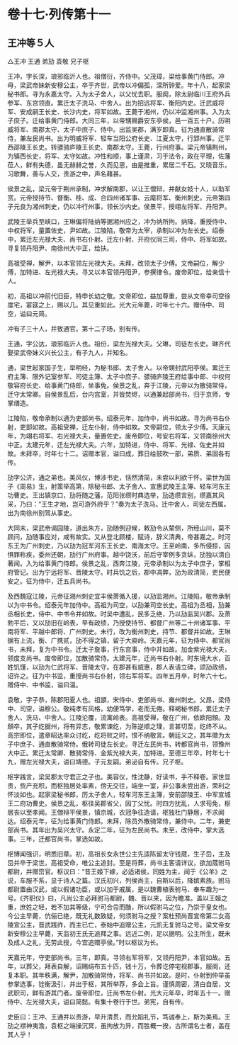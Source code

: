 # 卷十七·列传第十一

## 王冲等５人

△王冲 王通 弟劢 袁敬 兄子枢

王冲，字长深，琅邪临沂人也。祖僧衍，齐侍中。父茂璋，梁给事黄门侍郎。冲母，梁武帝妹新安穆公主，卒于齐世，武帝以冲偏孤，深所钟爱。年十八，起家梁秘书郎。寻为永嘉太守。入为太子舍人，以父忧去职。服阕，除太尉临川王府外兵参军、东宫领直。累迁太子洗马、中舍人。出为招远将军、衡阳内史。迁武威将军、安成嗣王长史、长沙内史，将军如故。王薨于湘州，仍以冲监湘州事。入为太子庶子。迁给事黄门侍郎。大同三年，以帝甥赐爵安东亭侯，邑一百五十户。历明威将军、南郡太守、太子中庶子、侍中。出监吴郡，满岁即真。征为通直散骑常侍，兼左民尚书。出为明威将军、轻车当阳公府长史、江夏太守，行郢州事。迁平西邵陵王长史。转骠骑庐陵王长史、南郡太守。王薨，行州府事。梁元帝镇荆州，为镇西长史，将军、太守如故。冲性和顺，事上谨肃，习于法令，政在平理，佐藩莅人，鲜有失德，虽无赫赫之誉，久而见思，由是推重，累居二千石。又晓音乐，习歌舞，善与人交，贵游之中，声名藉甚。

侯景之乱，梁元帝于荆州承制，冲求解南郡，以让王僧辩，并献女妓十人，以助军赏。元帝授持节、督衡、桂、成、合四州诸军事、云麾将军、衡州刺史。元帝第四子元良为湘州刺史，仍以冲行州事，领长沙内史。侯景平，授翊左将军、丹阳尹。

武陵王举兵至峡口，王琳偏将陆纳等据湘州应之，冲为纳所拘。纳降，重授侍中、中权将军，量置佐史，尹如故。江陵陷，敬帝为太宰，承制以冲为左长史。绍泰中，累迁左光禄大夫、尚书右仆射。迁左仆射、开府仪同三司，侍中、将军如故。寻复领丹阳尹、南徐州大中正，给扶。

高祖受禅，解尹，以本官领左光禄大夫。未拜，改领太子少傅。文帝嗣位，解少傅，加特进、左光禄大夫。寻又以本官领丹阳尹，参撰律令。废帝即位，给亲信十人。

初，高祖以冲前代旧臣，特申长幼之敬。文帝即位，益加尊重，尝从文帝幸司空徐度宅，宴筵之上，赐以几。其见重如此。光大元年薨，时年七十六。赠侍中、司空，谥曰元简。

冲有子三十人，并致通官。第十二子玚，别有传。

王通，字公达，琅邪临沂人也。祖份，梁左光禄大夫。父琳，司徒左长史。琳齐代娶梁武帝妹义兴长公主，有子九人，并知名。

通，梁世起家国子生，举明经，为秘书郎、太子舍人。以帝甥封武阳亭侯。累迁王府主簿、限外记室参军、司徒主簿、太子中庶子、骠骑庐陵王府给事中郎、中权何敬容府长史、给事黄门侍郎，坐事免。侯景之乱，奔于江陵，元帝以为散骑常侍，迁守太常卿。自侯景乱后，台内宫室，并皆焚烬，以通兼起部尚书，归于京师，专掌缮造。

江陵陷，敬帝承制以通为吏部尚书。绍泰元年，加侍中，尚书如故。寻为尚书右仆射，吏部如故。高祖受禅，迁左仆射，侍中如故。文帝嗣位，领太子少傅。天康元年，为翊右将军、右光禄大夫，量置佐史。废帝即位，号安右将军，又领南徐州大中正。太建元年，迁左光禄大夫。六年，加特进，侍中、将军、光禄、佐史并如故。未拜卒，时年七十二。诏赠本官，谥曰成，葬日给鼓吹一部，弟质、弟固各有传。

劢字公济，通之弟也。美风仪，博涉书史，恬然清简，未尝以利欲干怀。梁世为国子《周易》生，射策举高第，除秘书郎、太子舍人、宣惠武陵王主簿、轻车河东王功曹史。王出镇京口，劢将随之藩，范阳张缵时典选举，劢造缵言别，缵嘉其风采，乃曰：“王生才地，岂可游外府乎？”奏为太子洗马。迁中舍人，司徒左西属。出为南徐州别驾从事史。

大同末，梁武帝谒园陵，道出朱方，劢随例迎候，敕劢令从辇侧，所经山川，莫不顾问，劢随事应对，咸有故实。又从登北顾楼，赋诗，辞义清典，帝甚嘉之。时河东王为广州刺史，乃以劢为冠军河东王长史、南海太守。王至岭南，多所侵掠，因惧罪称疾，委州还朝，劢行广州府事。越中饶沃，前后守宰例多贪纵，劢独以清白著闻。入为给事黄门侍郎。侯景之乱，西奔江陵，元帝承制以为太子中庶子，掌相府管记。出为宁远将军、晋陵太守。时兵饥之后，郡中凋弊，劢为政清简，吏民便安之。征为侍中，迁五兵尚书。

及西魏寇江陵，元帝征湘州刺史宜丰侯萧循入援，以劢监湘州。江陵陷，敬帝承制以为中书令。绍泰元年加侍中。高祖为司空，以劢兼司空长史。高祖为丞相，劢兼丞相长史，侍中、中书令并如故。时吴中遭乱，民多乏绝，乃以劢监吴兴郡。及萧勃平后，又以劢旧在岭表，早有政绩，乃授使持节、都督广州等二十州诸军事、平南将军、平越中郎将、广州刺史。未行，改为衡州刺史，持节、都督并如故。王琳据有上流，衡、广携贰，劢不得之镇，留于大庾岭。天嘉元年，征为侍中、都官尚书，未拜，复为中书令。迁太子詹事，行东宫事，侍中并如故。加金紫光禄大夫，领度支尚书。废帝即位，加散骑常侍。太建元年，迁尚书右仆射。时东境大水，百姓饥馑，以劢为仁武将军、晋陵太守。在郡甚有威惠，郡人表请立碑，颂劢政绩，诏许之。征为中书监，重授尚书右仆射，领右军将军。四年五月卒，时年六十七。赠侍中、中书监，谥曰温。

袁敬，字子恭，陈郡阳夏人也。祖顗，宋侍中、吏部尚书、雍州刺史。父昂，梁侍中、司空，谥穆公。敬纯孝有风格，幼便笃学，老而无倦。释褐秘书郎，累迁太子舍人、洗马、中舍人。江陵沦覆，流寓岭表。高祖受禅，敬在广州，依欧阳頠。及頠卒，其子纥据州，将有异志，敬累谏纥，为陈逆顺之理，言甚切至，纥终不从。高宗即位，遣章昭达率众讨纥，纥将败之时，恨不纳敬言。朝廷义之，其年徵为太子中庶子、通直散骑常侍。俄转司徒左长史。寻迁左民尚书，转都官尚书，领豫州大中正。累迁太常卿、散骑常侍、金紫光禄大夫，加特进。至德三年卒，时年七十九，赠左光禄大夫，谥曰靖德。子元友嗣。弟泌自有传。兄子枢。

枢字践言，梁吴郡太守君正之子也。美容仪，性沈静，好读书，手不释卷。家世显贵，赀产充积，而枢独居处率素，傍无交往，端坐一室，非公事未尝出游，荣利之怀淡如也。起家梁秘书郎，历太子舍人，轻车河东王主簿，安前邵陵王、中军宣城王二府功曹史。侯景之乱，枢往吴郡省父，因丁父忧。时四方扰乱，人求苟免，枢居丧以至孝闻。王僧辩平侯景，镇京城，衣冠争往造请，枢独杜门静居，不求闻达。绍泰元年，征为给事黄门侍郎。未拜，除员外散骑常侍，兼侍中。二年，兼吏部尚书。其年出为吴兴太守。永定二年，征为左民尚书。未至，改侍中，掌大选事。三年，迁都官尚书，掌选如故。

枢博闻强识，明悉旧章。初，高祖长女永世公主先适陈留太守钱蒇，生子岊，主及岊并卒于梁世。高祖受命，唯公主追封。至是将葬，尚书主客请详议，欲加蒇驸马都尉，并赠岊官。枢议曰：“昔王姬下嫁，必适诸侯，同姓为主，闻于《公羊》之说，车服不系，显于诗人之篇。汉氏初兴，列侯尚主，自斯以后，降嫔素族。驸马都尉置由汉武，或以假诸功臣，或以加于戚属，是以魏曹植表驸马、奉车趣为一号。《齐职仪》曰，凡尚公主必拜驸马都尉，魏、晋以来，因为瞻准。盖以王姬之重，庶姓之轻，若不加其等级，宁可合卺而酳，所以假驸马之位，乃崇于皇女也。今公主早薨，伉俪已绝，既无礼数致疑，何须驸马之授？案杜预尚晋宣帝第二女高陵宣公主，晋武践祚，而主已亡，泰始中追赠公主，元凯无复驸马之号。梁文帝女新安穆公主早薨，天监初王氏无追拜之事。远近二例，足以据明。公主所生，既未及成人之礼，无劳此授，今宜追赠亭侯。”时以枢议为长。

天嘉元年，守吏部尚书。三年，即真。寻领右军将军，又领丹阳尹，本官如故。五年，以葬父，拜表自解，诏赐绢布五十匹，钱十万，令葬讫停宅视郡事，服阕，还复本职。其年秩满，解尹，加散骑常侍，将军、尚书并如故。是时，仆射到仲举虽参掌选事，铨衡汲引，并出于枢，其所举荐，多会上旨。谨慎周密，清白自居，文武职司，鲜有游其门者。废帝即位，迁尚书左仆射。光大元年卒，时年五十一。赠侍中、左光禄大夫，谥曰简懿。有集十卷行于世。弟宪，自有传。

史臣曰：王冲、王通并以贵游，早升清贯，而允蹈礼节，笃诚奉上，斯为美焉。王劢之襟神夷澹，袁枢之端操沉冥，虽拘放为异，而胜概一揆，古所谓名士者，盖在其人乎！
